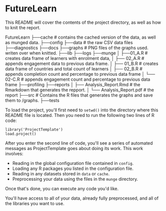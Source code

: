 # FutureLearn

This README will cover the contents of the project directory, as well as how to knit the report.

FutureLearn
├──cache       # contains the cached version of the data, as well as munged data.
├──config
├──data        # the raw CSV data files
├──diagnostics
├──docs
├──graphs      # PNG files of the graphs used. writen over when knitted.
├──lib
├──logs
├──munge
│ ├──01_A.R    # creates data frame of learners with enrolment data,
│ ├── 02_A.R    # appends engagement data to previous data frame.
│ ├── 01_B.R    # creates data frame of countries and total count of learners
│ ├── 02_B.R    # appends completion count and percentage to previous data frame
│ └──  02-C.R    # appends engagement count and percentage to previous data frame
├──profiling
├──reports
│ ├── Analysis_Report.Rmd    # the Rmarkdown that generates the repport.
│ └──  Analysis_Report.pdf    # the report
├──src         # Contains the R files that generates the graphs and save them to /graphs.
├──tests


To load the project, you'll first need to `setwd()` into the directory
where this README file is located. Then you need to run the following two
lines of R code:

	library('ProjectTemplate')
	load.project()

After you enter the second line of code, you'll see a series of automated
messages as ProjectTemplate goes about doing its work. This work involves:
* Reading in the global configuration file contained in `config`.
* Loading any R packages you listed in the configuration file.
* Reading in any datasets stored in `data` or `cache`.
* Preprocessing your data using the files in the `munge` directory.

Once that's done, you can execute any code you'd like.

You'll have access to all of your data, already fully preprocessed, and
all of the libraries you want to use.

